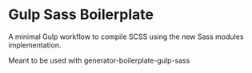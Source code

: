 # Gulp Sass Boilerplate

A minimal Gulp workflow to compile SCSS using the new Sass modules implementation.

Meant to be used with generator-boilerplate-gulp-sass
